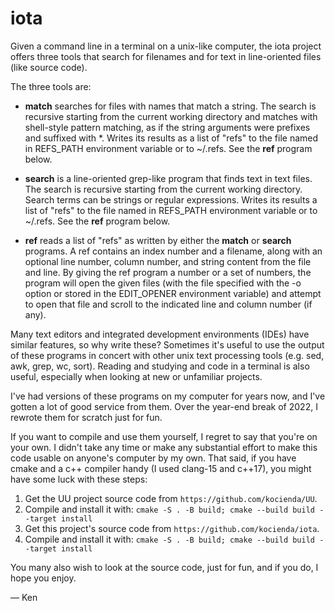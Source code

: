 # iota

Given a command line in a terminal on a unix-like computer, the iota project offers three tools that search for filenames and for text in line-oriented files (like source code).

The three tools are:

* __match__ searches for files with names that match a string. The search is recursive starting from the current working directory and matches with shell-style pattern matching, as if the string arguments were prefixes and
suffixed with *. Writes its results as a list of "refs" to the file named in REFS_PATH environment variable or to ~/.refs. See the __ref__ program below.

* __search__ is a line-oriented grep-like program that finds text in text files. The search is recursive starting from the current working directory. Search terms can be strings or regular expressions. Writes its results a list of "refs" to the file named in REFS_PATH environment variable or to ~/.refs. See the __ref__ program below.

* __ref__ reads a list of "refs" as written by either the __match__ or __search__ programs. A ref contains an index number and a filename, along with an optional line number, column number, and string content from the file and line. By giving the ref program a number or a set of numbers, the program will open the given files (with the file specified with the -o option or stored in the EDIT_OPENER environment variable) and attempt to open that file and scroll to the indicated line and column number (if any).

Many text editors and integrated development environments (IDEs) have similar features, so why write these? Sometimes it's useful to use the output of these programs in concert with other unix text processing tools (e.g. sed, awk, grep, wc, sort). Reading and studying and code in a terminal is also useful, especially when looking at new or unfamiliar projects. 

I've had versions of these programs on my computer for years now, and I've gotten a lot of good service from them. Over the year-end break of 2022, I rewrote them for scratch just for fun.

If you want to compile and use them yourself, I regret to say that you're on your own. I didn't take any time or make any substantial effort to make this code usable on anyone's computer by my own. That said, if you have cmake and a c++ compiler handy (I used clang-15 and c++17), you might have some luck with these steps:

1. Get the UU project source code from `https://github.com/kocienda/UU`.
2. Compile and install it with: `cmake -S . -B build; cmake --build build --target install`
3. Get this project's source code from `https://github.com/kocienda/iota`.
4. Compile and install it with: `cmake -S . -B build; cmake --build build --target install`

You many also wish to look at the source code, just for fun, and if you do, I hope you enjoy.

— Ken
